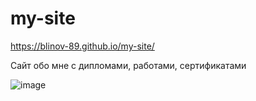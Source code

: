# my-site

https://blinov-89.github.io/my-site/

Сайт обо мне с дипломами, работами, сертификатами

![image](https://github.com/user-attachments/assets/9cc567ac-3419-41d5-bc25-ecf988ae915c)

